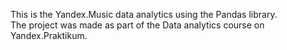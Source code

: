 This is the Yandex.Music data analytics using the Pandas library.  
The project was made as part of the Data analytics course on Yandex.Praktikum.
